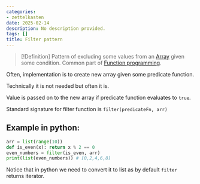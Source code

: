 ```yaml
---
categories:
- zettelkasten
date: 2025-02-14
description: No description provided.
tags: []
title: Filter pattern
---
```


> [!Definition]
> Pattern of excluding some values from an [Array](Array) given some condition. Common part of [Function programming](Function%20programming).

Often, implementation is to create new array given some predicate function.

Technically it is not needed but often it is. 

Value is passed on to the new array if predicate function evaluates to `true`.

Standard signature for filter function is `filter(predicateFn, arr)`

## Example in python:

```python
arr = list(range(10))
def is_even(x): return x % 2 == 0
even_numbers = filter(is_even, arr)
print(list(even_numbers)) # [0,2,4,6,8]
```

Notice that in python we need to convert it to list as by default `filter` returns iterator.
